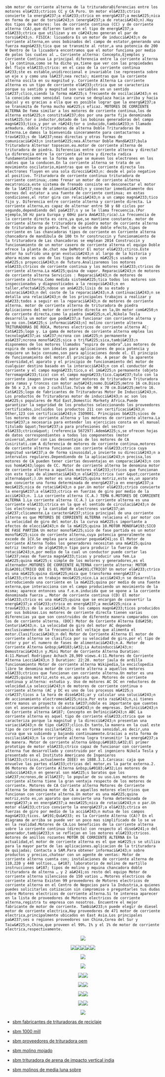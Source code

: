 
```
sbm motor de corriente alterna de la trituradoraDiferencias entre los motores el&#233;ctricos CC y CA Puro. Un motor el&#233;ctrico convierte la energ&#237;a el&#233;ctrica en energ&#237;a mec&#225;nica en forma de par de torsi&#243;n (energ&#237;a de rotaci&#243;n).Hay dos tipos de motores: los de corriente continua (CC) y de corriente alterna (CA),que difieren tanto en el tipo de energ&#237;a el&#233;ctrica que utilizan y en c&#243;mo generan el par de torsi&#243;n. FISICA: licuadora Es un motor de inducci&#243;n de corriente alterna,en unos bobinados del campo de estator,generando una fuerza magn&#233;tica que se transmite al rotor,a una potencia de 200 W Dentro de la licuadora encontramos que el motor funciona por medio de polos los cuales al … Corriente alterna: Concepto,Ejemplos y Corriente Continua La principal diferencia entre la corriente alterna y la continua,como se ha dicho ya,tiene que ver con las propiedades del flujo el&#233;ctrico: en el caso de la corriente continua &#233;ste es estable,unidireccional e invariable (se representa sobre un eje x y como una l&#237;nea recta); mientras que la corriente alterna oscila en su magnitud y. Corriente Alterna La corriente alterna es un tipo de corriente el&#233;ctrica que se caracteriza porque su sentido y magnitud son variables en un sentido c&#237;clico,siendo la forma m&#225;s frecuente de oscilaci&#243;n es la conocida como senoidal (una curva se desplaza hacia arriba y hacia abajo) y es gracias a ella que es posible lograr que la energ&#237;a se transmita de forma mucho m&#225;s eficaz. MOTORES DE CORRIENTE ALTERNA De foma similar a los motores de corriente continua,los de alterna est&#225;n constitu&#237;dos por una parte fija denominada est&#225;tor o inductor,dotado de las bobinas generadoras del campo magn&#233;tico,y por un r&#243;tor o inducido,tambi&#233;n llamado armadura. doble trituradoras de alterna Doble Trituradoras De Alterna.Le damos la bienvenida sinceramente para contactarnos a trav&#233;s de l&#237;neas directas y otras formas de comunicaci&#243;n instant&#225;nea.Alternar Doble Mand&#237;bula Trituradora Alternar topsecon.eu.motor de corriente alterna de trituradora de piedra. Diferencias entre corriente alterna y directa? La diferencia entre la corriente alterna y directa radica fundamentalmente en la forma en que se mueven los electrones en los cables que la conducen.En la corriente alterna se trata de un movimiento oscilatorio,mientras que en la corriente directa los electrones fluyen en una sola direcci&#243;n: desde el polo negativo al positivo. Trituradora de corriente continua trituradora de corriente continua;.como frenar un motor de corriente alterna mecatronica.este sistema de frenado consiste en desconectar el motor de la l&#237;nea de alimentaci&#243;n y conectar inmediatamente dos bornes del estator a una fuente de corriente continua; en estas condiciones,el rotor gira con relaci&#243;n a un campo magn&#233;tico fijo y. Diferencia entre corriente alterna y corriente directa. La corriente alterna,es capaz de alternar entre 50 y 60 ciclos por segundo,dependiendo del pa&#237;s y se le llama frecuencia.(Por ejemplo,50 Hz para Europa y 60Hz para Am&#233;rica).La frecuencia de la corriente directa es cero,ya que,se mantiene constante. motor de corriente alterna de trituradora de piedra motor de corriente alterna de trituradora de piedra.Tnel de viento de doble efecto,tipos de corriente en las chancadoras tipos de corriente en Corriente alterna chancadora de mandibula de 100 tn hr construccin y funcionamiento de la trituradora de Las chancadoras se emplean 2014 Construccin y funcionamiento de un motor casero de corriente alterna el equipo Doble ofrece la planta de.chat now DeMotor El motor el&#233;ctirco.Este motor ha sufrido una gran evoluci&#243;n al largo de la historia y ahora mismo es uno de los tipos de motores m&#225;s usados y con m&#225;s proyecci&#243;n de futuro.Analizaremos los motores el&#233;ctricos de corriente continua y los motores el&#233;ctricos de corriente alterna.La m&#225;quina de vapor. Reparaci&#243;n de motores de corriente alterna Servicios : Reparaci&#243;n de motores de corriente alterna.Como medida sistem&#225;tica todos los motores son inspeccionados y diagnosticados a la recepci&#243;n en taller,efectu&#225;ndose un an&#225;lisis de su estado y valoraci&#243;n del coste de la reparaci&#243;n.A continuaci&#243;n se detalla una relaci&#243;n de los principales trabajos a realizar y m&#233;todos a seguir en la reparaci&#243;n de motores de corriente alterna. motor de corriente alterna de trituradora de piedra Aplicaciones del motor de corriente directa en la,Un motor com&#250;n de corriente directa,como la piedra im&#225;n,el,Nikola Tesla desarrolla un motor que pod&#237;a funcionar con corriente alterna y ya no con.[m&#225;s informaci&#243;n] molino corriente alterna TRITURADORAS DE ROCA, Motores electricos de corriente alterna AC: Cat&#225;logo y. La gama de motores de corriente alterna emplea las tecnolog&#237;as s&#237;ncrona con im&#225;n permanente y as&#237;ncrona monof&#225;sica o trif&#225;sica,tambi&#233;n disponemos de los motores llamados “espira de sombra”.Los motores de espira de sombra son ideales para aplicaciones de poca potencia y requiere un bajo consumo,son para aplicaciones donde el. El principio de funcionamiento del motor.El principio de. A pesar de la aparente diversidad,el aparato y el principio de funcionamiento del motor de cualquier destino basado en la interacci&#243;n con el conductor de corriente y el campo magn&#233;tico,o el im&#225;n permanente (objeto ferromagn&#233;tico) con el campo magn&#233;tico.Cap&#237;tulo con la corriente imagen inversa del motor motores de trituradora Trituradora para ramas y troncos con motor aut&#243;nomo.Di&#225;metro 16 cm.Disco de 56 x 2,5 cm con 2 cuchillas.Tolva de 90 x 70 cm.Di&#225;metro 16. Cat&#225;logo de fabricantes de Trituradoras Motor De Inducci&#243;n. Los productos de Trituradoras motor de inducci&#243;n ac son los m&#225;s populares de Mid East,Domestic Markety Africa.Puede garantizar la seguridad de los productos seleccionando los proveedores certificados,incluidos los productos 211 con certificaci&#243;n Other,123 con certificaci&#243;n ISO9001. Principios b&#225;sicos de los motores de corriente alterna y los motores de corriente alterna.La teor&#237;a necesaria para entender los ejercicios consta en el manual titulado &quot;Teor&#237;a para profesiones del sector el&#233;ctrico&quot; (referencia 567297).Adem&#225;s,se ofrecen hojas de datos correspondientes a todos los componentes (motor universal,motor con Las desventajas de los motores de CA Cusiritati.com A diferencia de motores de corriente continua,motores de corriente alterna funcionan con corriente el&#233;ctrica cuya magnitud var&#237;a de forma sinusoidal,o invierte su direcci&#243;n a intervalos regulares.Dependiendo de la aplicaci&#243;n precisa,los motores de CA pueden tener ciertas desventajas en comparaci&#243;n con sus hom&#243;logos de CC. Motor de corriente alterna Se denomina motor de corriente alterna a aquellos motores el&#233;ctricos que funcionan con este tipo de alimentaci&#243;n el&#233;ctrica (ver &quot;corriente alterna&quot;).Un motor es una m&#225;quina motriz,esto es,un aparato que convierte una forma determinada de energ&#237;a en energ&#237;a mec&#225;nica de rotaci&#243;n o par.Un motor el&#233;ctrico convierte la energ&#237;a el&#233;ctrica en fuerzas de giro por medio de la acci&#243;n. 1.La corriente alterna (C.A.) TEMA 6.MOTORES DE CORRIENTE ALTERNA 1.La corriente alterna (C.A.) La corriente alterna es una corriente el&#233;ctrica en la que el sentido de circulaci&#243;n de los electrones y la cantidad de electrones var&#237;an c&#237;clicamente.La caracter&#237;stica principal de una corriente alterna es que MOTORES DE CORRIENTE ALTERNA relaciona el par motor con la velocidad de giro del motor.Es la curva m&#225;s importante a efectos de elecci&#243;n de la m&#225;quina 10.MOTOR MONOF&#193;SICO DE FASE PARTIDA Un motor monof&#225;sico de fase partida es un motor monof&#225;sico de corriente alterna,cuya potencia generalmente no excede de 1CV.Se emplea para accionar peque&#241;os El Motor de Corriente Alterna Todos los generadores necesitan una m&#225;quina motriz (motor) de alg&#250;n tipo para producir la fuerza de rotaci&#243;n,por medio de la cual un conductor puede cortar las l&#237;neas de fuerza magn&#233;ticas y producir una fem.La m&#225;quina m&#225;s simple de los motores y generadores,es el alternador.MOTORES DE CORRIENTE ALTERNA corriente alterna: MOTOR EL&#201;CTRICO QUE ES EL MOTOR EL&#201;CTRICO? Un motor el&#233;ctrico es una m&#225;quina din&#225;mica que transforma energ&#237;a el&#233;ctrica en trabajo mec&#225;nico.La acci&#243;n se desarrolla introduciendo una corriente en la m&#225;quina por medio de una fuente externa,que interacciona con el campo produciendo un movimiento de la misma; aparece entonces una f.e.m.inducida que se opone a la corriente denominada fuerza … Motor de corriente continua (CD) El motor el&#233;ctrico es una m&#225;quina que se encargan de convertir la energ&#237;a el&#233;ctrica en energ&#237;a mec&#225;nica a trav&#233;s de la acci&#243;n de los campos magn&#233;ticos producidos por sus bobinas.Los motores de corriente directa tienen varias diferencias ya que son construidos de diferente manera comparados con los de corriente alterna. (DOC) Motor de Corriente Alterna Ed&#250; Centuri&#243;n. La velocidad de giro del motor AC depende exclusivamente de la frecuencia del voltaje que alimenta el motor.Clasificaci&#243;n del Motor de Corriente Alterna El motor de corriente alterna se clasifica por su velocidad de giro,por el tipo de rotor y por el numero de fases de alimentaci&#243;n.A. Motor de Corriente Alterna &nbsp;&#0183;&#32;La Autoinducci&#243;n: Demostraci&#243;n y.Mini Motor de Corriente Alterna Duration: 4:11.Manuel Rodriguez Achach 28,909 views.4:11.Motores de Corriente Alterna Lecci&#243;n 3 Duration: 22:20. motor jaula de ardilla funcionamiento Motor de corriente alterna Wikipedia,la enciclopedia libre Se denomina motor de corriente alterna a aquellos motores el&#233;ctricos que funcionan con corriente alterna.Un motor es una m&#225;quina motriz,esto es,un aparato que. Motores de corriente continua y alterna: estudio y. Uso de motores AC DC en reductores de velocidad.La selecci&#243;n de motores de corriente continua o corriente alterna (AC y DC es uno de los procesos m&#225;s cr&#237;ticos a la hora de dise&#241;ar y calcular una soluci&#243;n de accionamiento electromec&#225;nica.Por esta raz&#243;n,si tienes entre manos un proyecto de esta &#237;ndole es importante que cuentes con el asesoramiento o colaboraci&#243;n de empresas. Definici&#243;n de Corriente alterna &#187; Concepto en Definici&#243;n ABC La corriente alterna es aquel tipo de corriente el&#233;ctrica que se caracteriza porque la magnitud y la direcci&#243;n presentan una variaci&#243;n de tipo c&#237;clico.En tanto,la manera en la cual este tipo de corriente oscilar&#225; es en forma senoidal,es decir,una curva que va subiendo y bajando continuamente.Gracias a esta forma de oscilaci&#243;n la corriente alterna logra transmitir la energ&#237;a de manera. Motor de corriente alterna &nbsp;&#0183;&#32;El primer prototipo de motor el&#233;ctrico capaz de funcionar con corriente alterna fue desarrollado y construido por el ingeniero Nikola Tesla y presentado en el Instituto Americano de Ingenieros El&#233;ctricos,actualmente IEEE) en 1888.3.1.Carcasa: caja que envuelve las partes el&#233;ctricas del motor,es la parte externa.2. 06 Motores de Corriente Alterna &nbsp;&#0183;&#32;Los motores de inducci&#243;n en general son m&#225;s baratos que los s&#237;ncronos,de all&#237; lo popular de su uso.Los motores de corriente alterna tiene la gran ventaja respecto de los motores de corriente. Motores de CA Corriente alterna Motores de Corriente alterna Se denomina motor de CA a aquellos motores electricos que funcionan con corriente alterna.Un motor es una m&#225;quina motriz,esto es,un aparato que convierte una forma determinada de energ&#237;a en energ&#237;a mec&#225;nica de rotaci&#243;n o par.Un motor el&#233;ctrico convierte la energ&#237;a el&#233;ctrica en fuerzas de giro por medio de la acci&#243;n mutua de los campos magn&#233;ticos. &#191;Qu&#233; es la Corriente Alterna (CA)? En el diagrama de arriba se puede ver un poco mas simplificado de lo se ve en la realidad.Motores de CA.Los beneficios de la corriente alterna sobre la corriente continua (directa) con respecto al dise&#241;o del generador,tambi&#233;n se reflejan en los motores el&#233;ctricos. motores de anillos rozantes MOTOR DE CORRIENTE ALTERNA En la actualidad,el motor de corriente alterna es el que m&#225;s se utiliza para la mayor parte de las aplicaciones.aplicacion de la trituradora de quijadas; Contacta a SAM.Para obtener informaci&#243;n sobre productos y precios,chatear con un agente de ventas: Motor de corriente alterna cuenta con; instalaciones de corriente alterna de 110,220 y 440 voltios,… &#187; laboratorio de molino de martillo instrucciones &#187; tipos de molino y mquina chancadora doble trituradora de alterna … y 2 a&#241;os resto del equipo Motor de corriente alterna silencioso de 150 vatios … Motores electricos de corriente alterna Existen 99 proveedores de Motores electricos de corriente alterna en el Centro de Negocios para la Industria,a quienes puedes solicitarles cotizacion sin compromiso o preguntarles tus dudas sobre Motores electricos de corriente alterna.Si te interesa aparecer en la lista de proveedores de Motores electricos de corriente alterna,registra tu empresa con nosotros. Encuentre el mejor fabricante de motor de corriente. Tambi&#233;n puede elegir de diesel motor de corriente electrica,Hay proveedores de 471 motor de corriente electrica,principalmente ubicados en East Asia.Los principales pa&#237;ses o regiones proveedores son China,Corea del Sur y Taiw&#225;n,China,que proveen el 99%，1% y el 1% de motor de corriente electrica,respectivamente. 
```

<div align="center">

<a href="https://es-crusher.shibang-china.com/github&k=sbm+motor+de+corriente+alterna+de+la+trituradora"><img src="https://static.shibang-china.com/es/crusher/logo.jpg"></a>

<a href="https://es-crusher.shibang-china.com/github&k=sbm+motor+de+corriente+alterna+de+la+trituradora"><img src="https://static.shibang-china.com/es/crusher/index.jpg"></a><a href="https://es-crusher.shibang-china.com/material.htmlgithub&k=sbm+motor+de+corriente+alterna+de+la+trituradora"><img src="https://static.shibang-china.com/es/crusher/material.jpg"></a><a href="https://es-crusher.shibang-china.com/application.htmlgithub&k=sbm+motor+de+corriente+alterna+de+la+trituradora"><img src="https://static.shibang-china.com/es/crusher/application.jpg"></a><a href="https://es-crusher.shibang-china.com/aboutus.htmlgithub&k=sbm+motor+de+corriente+alterna+de+la+trituradora"><img src="https://static.shibang-china.com/es/crusher/aboutus.jpg"></a><a href="https://es-crusher.shibang-china.com/contact.htmlgithub&k=sbm+motor+de+corriente+alterna+de+la+trituradora"><img src="https://static.shibang-china.com/es/crusher/contact.jpg"></a>

<a href="https://es-crusher.shibang-china.com/github&k=sbm+motor+de+corriente+alterna+de+la+trituradora"><img src="https://static.shibang-china.com/es/crusher/banner.jpg"></a>

<a href="https://swt.shibang-china.com/github&k=sbm+motor+de+corriente+alterna+de+la+trituradora"><img src="https://static.shibang-china.com/es/crusher/text.jpg"></a>

<a href="https://swt.shibang-china.com/github&k=sbm+motor+de+corriente+alterna+de+la+trituradora"><img src="https://static.shibang-china.com/es/crusher/chat.jpg"></a><a href="https://es-crusher.shibang-china.com/contact.htmlgithub&k=sbm+motor+de+corriente+alterna+de+la+trituradora"><img src="https://static.shibang-china.com/es/crusher/message.jpg"></a>

<a href="https://es-crusher.shibang-china.com/products/pe.htmlgithub&k=sbm+motor+de+corriente+alterna+de+la+trituradora"><img src="https://static.shibang-china.com/es/crusher/pe.jpg"></a><a href="https://es-crusher.shibang-china.com/products/pf.htmlgithub&k=sbm+motor+de+corriente+alterna+de+la+trituradora"><img src="https://static.shibang-china.com/es/crusher/pf.jpg"></a>

<a href="https://es-crusher.shibang-china.com/products/hpt.htmlgithub&k=sbm+motor+de+corriente+alterna+de+la+trituradora"><img src="https://static.shibang-china.com/es/crusher/hpt.jpg"></a><a href="https://es-crusher.shibang-china.com/products/vsi.htmlgithub&k=sbm+motor+de+corriente+alterna+de+la+trituradora"><img src="https://static.shibang-china.com/es/crusher/vsi.jpg"></a>

<a href="https://es-crusher.shibang-china.com/products/klv.htmlgithub&k=sbm+motor+de+corriente+alterna+de+la+trituradora"><img src="https://static.shibang-china.com/es/crusher/klv.jpg"></a><a href="https://es-crusher.shibang-china.com/products/portable.htmlgithub&k=sbm+motor+de+corriente+alterna+de+la+trituradora"><img src="https://static.shibang-china.com/es/crusher/portable.jpg"></a>

<a href="https://swt.shibang-china.com/github&k=sbm+motor+de+corriente+alterna+de+la+trituradora"><img src="https://static.shibang-china.com/es/crusher/case.jpg"></a>

</div>


* [sbm fabricantes de trituradoras de reciclaje](sbm%20fabricantes%20de%20trituradoras%20de%20reciclaje.md)

* [sbm 1000 mill](sbm%201000%20mill.md)

* [sbm proveedores de trituradora oem](sbm%20proveedores%20de%20trituradora%20oem.md)

* [sbm molino mojado](sbm%20molino%20mojado.md)

* [sbm trituradora de arena de impacto vertical india](sbm%20trituradora%20de%20arena%20de%20impacto%20vertical%20india.md)

* [sbm molinos de media luna sobre](sbm%20molinos%20de%20media%20luna%20sobre.md)